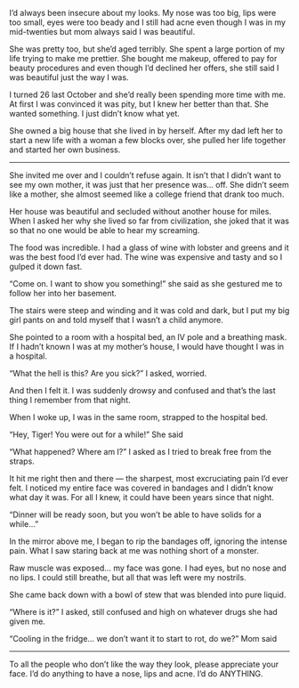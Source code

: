 I’d always been insecure about my looks. My nose was too big, lips were too small, eyes were too beady and I still had acne even though I was in my mid-twenties but mom always said I was beautiful. 

She was pretty too, but she’d aged terribly.  She spent a large portion of my life trying to make me prettier. She bought me makeup, offered to pay for beauty procedures and even though I’d declined her offers, she still said I was beautiful just the way I was. 

I turned 26 last October and she’d really been spending more time with me. At first I was convinced it was pity, but I knew her better than that. She wanted something. I just didn’t know what yet. 

She owned a big house that she lived in by herself. After my dad left her to start a new life with a woman a few blocks over, she pulled her life together and started her own business. 

* * *

She invited me over and I couldn’t refuse again. It isn’t that I didn’t want to see my own mother, it was just that her presence was… off. She didn’t seem like a mother, she almost seemed like a college friend that drank too much. 

Her house was beautiful and secluded without another house for miles. When I asked her why she lived so far from civilization, she joked that it was so that no one would be able to hear my screaming. 

The food was incredible. I had a glass of wine with lobster and greens and it was the best food I’d ever had. The wine was expensive and tasty and so I gulped it down fast. 

“Come on. I want to show you something!” she said as she gestured me to follow her into her basement. 

The stairs were steep and winding and it was cold and dark, but I put my big girl pants on and told myself that I wasn’t a child anymore. 

She pointed to a room with a hospital bed, an IV pole and a breathing mask. If I hadn’t known I was at my mother’s house, I would have thought I was in a hospital. 

“What the hell is this? Are you sick?” I asked, worried. 

And then I felt it. I was suddenly drowsy and confused and that’s the last thing I remember from that night. 

When I woke up, I was in the same room, strapped to the hospital bed. 

“Hey, Tiger! You were out for a while!” She said

“What happened? Where am I?” I asked as I tried to break free from the straps. 

It hit me right then and there — the sharpest, most excruciating pain I’d ever felt. I noticed my entire face was covered in bandages and I didn’t know what day it was. For all I knew, it could have been years since that night. 

“Dinner will be ready soon, but you won’t be able to have solids for a while…”

In the mirror above me, I began to rip the bandages off, ignoring the intense pain. What I saw staring back at me was nothing short of a monster. 

Raw muscle was exposed… my face was gone. I had eyes, but no nose and no lips. I could still breathe, but all that was left were my nostrils. 

She came back down with a bowl of stew that was blended into pure liquid. 

“Where is it?” I asked, still confused and high on whatever drugs she had given me. 

“Cooling in the fridge… we don’t want it to start to rot, do we?” Mom said

* * *

To all the people who don’t like the way they look, please appreciate your face. I’d do anything to have a nose, lips and acne. I’d do ANYTHING.